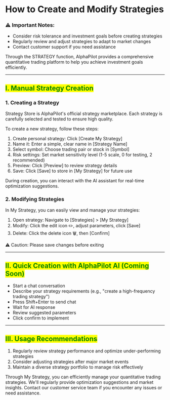 # How to Create and Modify Strategies

### ⚠️ Important Notes:

* Consider risk tolerance and investment goals before creating strategies
* Regularly review and adjust strategies to adapt to market changes
* Contact customer support if you need assistance

Through the STRATEGY function, AlphaPilot provides a comprehensive quantitative trading platform to help you achieve investment goals efficiently.

***

## <mark style="color:green;">I. Manual Strategy Creation</mark>

### 1. Creating a Strategy

Strategy Store is AlphaPilot's official strategy marketplace. Each strategy is carefully selected and tested to ensure high quality.

To create a new strategy, follow these steps:

1. Create personal strategy: Click \[Create My Strategy]
2. Name it: Enter a simple, clear name in \[Strategy Name]
3. Select symbol: Choose trading pair or stock in \[Symbol]
4. Risk settings: Set market sensitivity level (1-5 scale, 0 for testing, 2 recommended)
5. Preview: Click \[Preview] to review strategy details
6. Save: Click \[Save] to store in \[My Strategy] for future use

During creation, you can interact with the AI assistant for real-time optimization suggestions.



### 2. Modifying Strategies

In My Strategy, you can easily view and manage your strategies:

1. Open strategy: Navigate to \[Strategies] > \[My Strategy]
2. Modify: Click the edit icon ✏️, adjust parameters, click \[Save]
3. Delete: Click the delete icon 🗑️, then \[Confirm]

⚠️ Caution: Please save changes before exiting

***

## <mark style="color:green;">II. Quick Creation with AlphaPilot AI (Coming Soon)</mark>

* Start a chat conversation&#x20;
* Describe your strategy requirements (e.g., "create a high-frequency trading strategy")
* Press Shift+Enter to send chat
* Wait for AI response&#x20;
* Review suggested parameters&#x20;
* Click confirm to implement

***

## <mark style="color:green;">III. Usage Recommendations</mark>

1. Regularly review strategy performance and optimize under-performing strategies
2. Consider adjusting strategies after major market events
3. Maintain a diverse strategy portfolio to manage risk effectively

Through My Strategy, you can efficiently manage your quantitative trading strategies. We'll regularly provide optimization suggestions and market insights. Contact our customer service team if you encounter any issues or need assistance.












